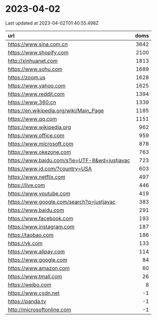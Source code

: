 # 2023-04-02

<!-- BEGIN -->
Last updated at 2023-04-02T01:40:55.498Z

url | doms
:- | -:
https://www.sina.com.cn | 3642
https://www.shopify.com | 2100
http://xinhuanet.com | 1813
https://www.sohu.com | 1689
https://zoom.us | 1628
https://www.yahoo.com | 1625
https://www.reddit.com | 1394
https://www.360.cn | 1339
https://en.wikipedia.org/wiki/Main_Page | 1185
https://www.qq.com | 1151
https://www.wikipedia.org | 962
https://www.office.com | 959
https://www.microsoft.com | 878
https://www.okezone.com | 763
https://www.baidu.com/s?ie=UTF-8&wd=justjavac | 723
https://www.jd.com/?country=USA | 603
https://www.netflix.com | 497
https://live.com | 446
https://www.youtube.com | 419
https://www.google.com/search?q=justjavac | 383
https://www.baidu.com | 291
https://www.facebook.com | 193
https://www.instagram.com | 187
https://taobao.com | 186
https://vk.com | 133
https://www.alipay.com | 114
https://www.google.com | 84
https://www.amazon.com | 60
https://www.tmall.com | 26
https://weibo.com | 8
https://www.csdn.net | -1
https://panda.tv | -1
http://microsoftonline.com | -1
<!-- END -->
